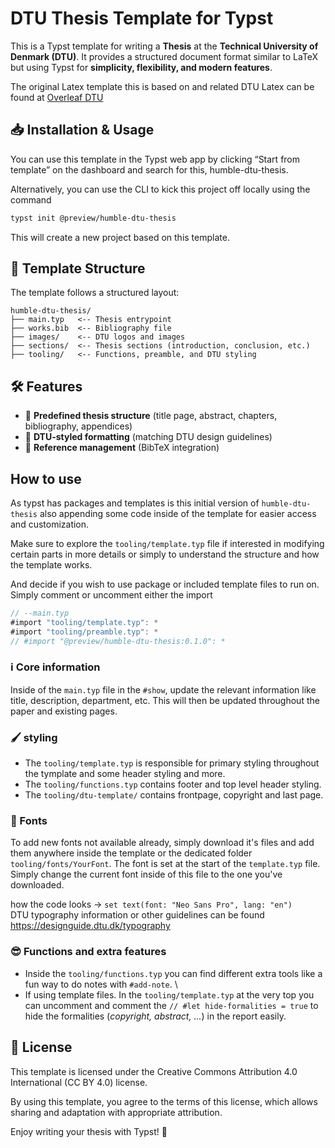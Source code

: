 # DTU Thesis Template for Typst

This is a Typst template for writing a **Thesis** at the **Technical University of Denmark (DTU)**. It provides a structured document format similar to LaTeX but using Typst for **simplicity, flexibility, and modern features**.

The original Latex template this is based on and related DTU Latex can be found at [Overleaf DTU](https://www.overleaf.com/edu/dtu#overview)

## 📥 Installation & Usage
You can use this template in the Typst web app by clicking “Start from template” on the dashboard and search for this, humble-dtu-thesis.

Alternatively, you can use the CLI to kick this project off locally using the command
```sh
typst init @preview/humble-dtu-thesis
```

This will create a new project based on this template.

## 📑 Template Structure
The template follows a structured layout:
```
humble-dtu-thesis/
├── main.typ   <-- Thesis entrypoint
├── works.bib  <-- Bibliography file
├── images/    <-- DTU logos and images
├── sections/  <-- Thesis sections (introduction, conclusion, etc.)
├── tooling/   <-- Functions, preamble, and DTU styling
```

## 🛠 Features
- 📖 **Predefined thesis structure** (title page, abstract, chapters, bibliography, appendices)
- 🎨 **DTU-styled formatting** (matching DTU design guidelines)
- 📑 **Reference management** (BibTeX integration)

## How to use
As typst has packages and templates is this initial version of `humble-dtu-thesis` also appending some code inside of the template for easier access and customization. 

Make sure to explore the `tooling/template.typ` file if interested in modifying certain parts in more details or simply to understand the structure and how the template works. 

And decide if you wish to use package or included template files to run on. Simply comment or uncomment either the import 

```rust
// --main.typ
#import "tooling/template.typ": *
#import "tooling/preamble.typ": *
// #import "@preview/humble-dtu-thesis:0.1.0": *
```

### ℹ️ Core information
Inside of the `main.typ` file in the `#show`, update the relevant information like title, description, department, etc. This will then be updated throughout the paper and existing pages. 

### 🖌️ styling
- The `tooling/template.typ` is responsible for primary styling throughout the tymplate and some header styling and more. 
- The `tooling/functions.typ` contains footer and top level header styling.  
- The `tooling/dtu-template/` contains frontpage, copyright and last page.  

### 🎨 Fonts
To add new fonts not available already, simply download it's files and add them anywhere inside the template or the dedicated folder `tooling/fonts/YourFont`.
The font is set at the start of the `template.typ` file. Simply change the current font inside of this file to the one you've downloaded. 

how the code looks -> `set text(font: "Neo Sans Pro", lang: "en")` \
DTU typography information or other guidelines can be found https://designguide.dtu.dk/typography


### 😎 Functions and extra features
- Inside the `tooling/functions.typ` you can find different extra tools like a fun way to do notes with `#add-note`. \
- If using template files. In the `tooling/template.typ` at the very top you can uncomment and comment the `// #let hide-formalities = true` to hide the formalities (*copyright, abstract, ...*) in the report easily. 

## 📜 License
This template is licensed under the Creative Commons Attribution 4.0 International (CC BY 4.0) license.

By using this template, you agree to the terms of this license, which allows sharing and adaptation with appropriate attribution. 

Enjoy writing your thesis with Typst! 🚀

